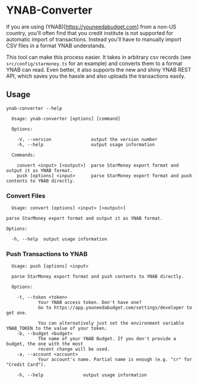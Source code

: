 # YNAB-Converter
If you are using (YNAB)[https://youneedabudget.com] from a non-US country, you'll often find that you credit institute is not supported for automatic import of transactions. Instead you'll have to manually import CSV files in a format YNAB understands.

This tool can make this process easier. It takes in arbitrary csv records (see `src/config/starmoney.ts` for an example) and converts them to a format YNAB can read. Even better, it also supports the new and shiny YNAB REST API, which saves you the hassle and also uploads the transactions easily. 

## Usage
```
ynab-converter --help

  Usage: ynab-converter [options] [command]

  Options:

    -V, --version               output the version number
    -h, --help                  output usage information

  Commands:

    convert <input> [<output>]  parse StarMoney export format and output it as YNAB format.
    push [options] <input>      parse StarMoney export format and push contents to YNAB directly.
  ```
  
  ### Convert Files
  ```
    Usage: convert [options] <input> [<output>]

  parse StarMoney export format and output it as YNAB format.

  Options:

    -h, --help  output usage information
```

### Push Transactions to YNAB
```
  Usage: push [options] <input>

  parse StarMoney export format and push contents to YNAB directly.

  Options:

    -t, --token <token>
            Your YNAB access token. Don't have one?
            Go to https://app.youneedabudget.com/settings/developer to get one.

            You can alternatively just set the environment variable YNAB_TOKEN to the value of your token.
    -b, --budget <budget>
            The name of your YNAB Budget. If you don't provide a budget, the one with the most
            recent change will be used.
    -a, --account <account>
            Your account's name. Partial name is enough (e.g. "cr" for "Credit Card").

    -h, --help               output usage information
```
